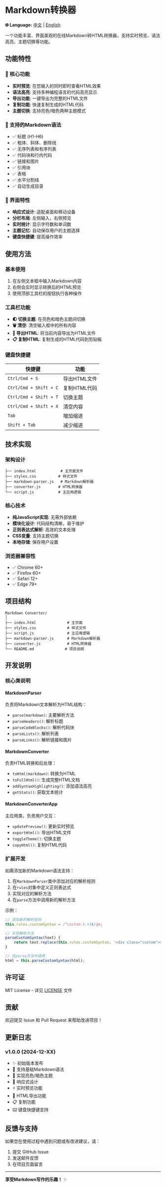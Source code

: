 # Markdown转换器

**🌐 Language:** [中文](README.md) | [English](README-EN.md)

一个功能丰富、界面美观的在线Markdown转HTML转换器，支持实时预览、语法高亮、主题切换等功能。

## 功能特性

### 🚀 核心功能
- **实时预览**: 在您输入的同时即时查看HTML效果
- **语法高亮**: 支持多种编程语言的代码高亮显示
- **导出功能**: 一键导出为完整的HTML文件
- **复制功能**: 快速复制生成的HTML代码
- **主题切换**: 支持亮色/暗色两种主题模式

### 📝 支持的Markdown语法
- ✅ 标题 (H1-H6)
- ✅ 粗体、斜体、删除线
- ✅ 无序列表和有序列表
- ✅ 代码块和行内代码
- ✅ 链接和图片
- ✅ 引用块
- ✅ 表格
- ✅ 水平分割线
- ✅ 自动生成目录

### 🎨 界面特性
- **响应式设计**: 适配桌面和移动设备
- **分栏布局**: 左侧输入，右侧预览
- **实时统计**: 显示字符数和单词数
- **主题记忆**: 自动保存用户的主题选择
- **键盘快捷键**: 提高操作效率

## 使用方法

### 基本使用
1. 在左侧文本框中输入Markdown内容
2. 右侧会实时显示转换后的HTML预览
3. 使用顶部工具栏的按钮执行各种操作

### 工具栏功能
- **🌓 切换主题**: 在亮色和暗色主题间切换
- **🗑️ 清空**: 清空输入框中的所有内容
- **📁 导出HTML**: 将当前内容导出为HTML文件
- **📋 复制HTML**: 复制生成的HTML代码到剪贴板

### 键盘快捷键
| 快捷键 | 功能 |
|--------|------|
| `Ctrl/Cmd + S` | 导出HTML文件 |
| `Ctrl/Cmd + Shift + C` | 复制HTML代码 |
| `Ctrl/Cmd + Shift + T` | 切换主题 |
| `Ctrl/Cmd + Shift + X` | 清空内容 |
| `Tab` | 增加缩进 |
| `Shift + Tab` | 减少缩进 |

## 技术实现

### 架构设计
```
├── index.html           # 主页面文件
├── styles.css          # 样式文件
├── markdown-parser.js   # Markdown解析器
├── converter.js        # HTML转换器
└── script.js           # 主应用逻辑
```

### 核心技术
- **纯JavaScript实现**: 无需外部依赖
- **模块化设计**: 代码结构清晰，易于维护
- **正则表达式解析**: 高效的文本处理
- **CSS变量**: 支持主题切换
- **本地存储**: 保存用户设置

### 浏览器兼容性
- ✅ Chrome 60+
- ✅ Firefox 60+
- ✅ Safari 12+
- ✅ Edge 79+

## 项目结构

```
Markdown Converter/
│
├── index.html              # 主页面
├── styles.css              # 样式文件
├── script.js               # 主应用逻辑
├── markdown-parser.js      # Markdown解析器
├── converter.js            # HTML转换器
└── README.md              # 项目说明
```

## 开发说明

### 核心类说明

#### MarkdownParser
负责将Markdown文本解析为HTML结构：
- `parse(markdown)`: 主要解析方法
- `parseHeaders()`: 解析标题
- `parseCodeBlocks()`: 解析代码块
- `parseLists()`: 解析列表
- `parseLinks()`: 解析链接和图片

#### MarkdownConverter
负责HTML转换和后处理：
- `toHtml(markdown)`: 转换为HTML
- `toFullHtml()`: 生成完整HTML文档
- `addSyntaxHighlighting()`: 添加语法高亮
- `getStats()`: 获取文本统计

#### MarkdownConverterApp
主应用类，负责用户交互：
- `updatePreview()`: 更新实时预览
- `exportHtml()`: 导出HTML文件
- `toggleTheme()`: 切换主题
- `copyHtml()`: 复制HTML代码

### 扩展开发

如需添加新的Markdown语法支持：

1. 在`MarkdownParser`类中添加对应的解析规则
2. 在`rules`对象中定义正则表达式
3. 实现对应的解析方法
4. 在`parse`方法中调用新的解析方法

示例：
```javascript
// 添加新的解析规则
this.rules.customSyntax = /^custom:(.+)$/gm;

// 实现解析方法
parseCustomSyntax(text) {
    return text.replace(this.rules.customSyntax, '<div class="custom">$1</div>');
}

// 在parse方法中调用
html = this.parseCustomSyntax(html);
```

## 许可证

MIT License - 详见 [LICENSE](LICENSE) 文件

## 贡献

欢迎提交 Issue 和 Pull Request 来帮助改进项目！

## 更新日志

### v1.0.0 (2024-12-XX)
- ✨ 初始版本发布
- 🚀 支持基础Markdown语法
- 🎨 实现亮色/暗色主题
- 📱 响应式设计
- ⚡ 实时预览功能
- 📁 HTML导出功能
- 📋 复制功能
- ⌨️ 键盘快捷键支持

## 反馈与支持

如果您在使用过程中遇到问题或有改进建议，请：

1. 提交 GitHub Issue
2. 发送邮件反馈
3. 在项目页面留言

---

**享受Markdown写作的乐趣！** ✨
